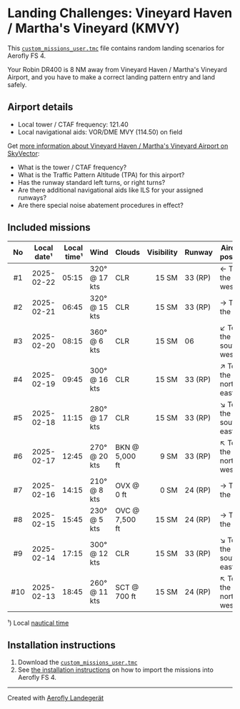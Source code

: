 # Landing Challenges: Vineyard Haven / Martha's Vineyard (KMVY)

This [`custom_missions_user.tmc`](missions/custom_missions_user.tmc) file contains random landing scenarios for Aerofly FS 4.

Your Robin DR400 is 8 NM away from Vineyard Haven / Martha's Vineyard Airport, and you have to make a correct landing pattern entry and land safely.

## Airport details

- Local tower / CTAF frequency: 121.40
- Local navigational aids: VOR/DME MVY (114.50) on field

Get [more information about Vineyard Haven / Martha's Vineyard Airport on SkyVector](https://skyvector.com/airport/KMVY):

- What is the tower / CTAF frequency?
- What is the Traffic Pattern Altitude (TPA) for this airport?
- Has the runway standard left turns, or right turns?
- Are there additional navigational aids like ILS for your assigned runways?
- Are there special noise abatement procedures in effect?

## Included missions

| No  | Local date¹ | Local time¹ | Wind          | Clouds         | Visibility | Runway  | Aircraft position    |
| :-: | ----------- | ----------: | ------------- | -------------- | ---------: | ------- | -------------------- |
| #1  | 2025-02-22  |       05:15 | 320° @ 17 kts | CLR            |      15 SM | 33 (RP) | ← To the west        |
| #2  | 2025-02-21  |       06:45 | 320° @ 15 kts | CLR            |      15 SM | 33 (RP) | → To the east        |
| #3  | 2025-02-20  |       08:15 | 360° @ 6 kts  | CLR            |      15 SM | 06      | ↙ To the south-west |
| #4  | 2025-02-19  |       09:45 | 300° @ 16 kts | CLR            |      15 SM | 33 (RP) | ↗ To the north-east |
| #5  | 2025-02-18  |       11:15 | 280° @ 17 kts | CLR            |      15 SM | 33 (RP) | ↘ To the south-east |
| #6  | 2025-02-17  |       12:45 | 270° @ 20 kts | BKN @ 5,000 ft |       9 SM | 33 (RP) | ↖ To the north-west |
| #7  | 2025-02-16  |       14:15 | 210° @ 8 kts  | OVX @ 0 ft     |       0 SM | 24 (RP) | → To the east        |
| #8  | 2025-02-15  |       15:45 | 230° @ 5 kts  | OVC @ 7,500 ft |      15 SM | 24 (RP) | → To the east        |
| #9  | 2025-02-14  |       17:15 | 300° @ 12 kts | CLR            |      15 SM | 33 (RP) | ↘ To the south-east |
| #10 | 2025-02-13  |       18:45 | 260° @ 11 kts | SCT @ 700 ft   |      15 SM | 24 (RP) | ↖ To the north-west |

¹) Local [nautical time](https://en.wikipedia.org/wiki/Nautical_time)

## Installation instructions

1. Download the [`custom_missions_user.tmc`](missions/custom_missions_user.tmc)
2. See [the installation instructions](https://fboes.github.io/aerofly-missions/docs/generic-installation.html) on how to import the missions into Aerofly FS 4.

---

Created with [Aerofly Landegerät](https://github.com/fboes/aerofly-patterns)
